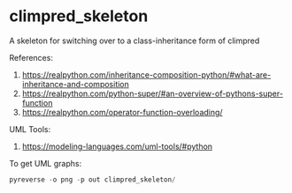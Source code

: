 # climpred_skeleton
A skeleton for switching over to a class-inheritance form of climpred

References:
1. https://realpython.com/inheritance-composition-python/#what-are-inheritance-and-composition
2. https://realpython.com/python-super/#an-overview-of-pythons-super-function
3. https://realpython.com/operator-function-overloading/

UML Tools:
1. https://modeling-languages.com/uml-tools/#python

To get UML graphs:

```python
pyreverse -o png -p out climpred_skeleton/
```
